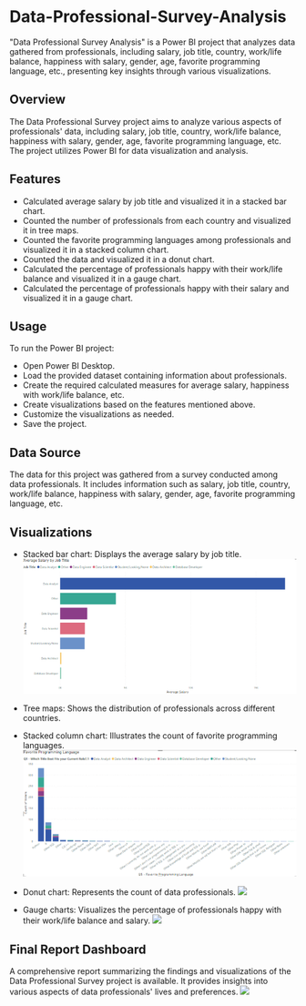 # Data-Professional-Survey-Analysis
"Data Professional Survey Analysis" is a Power BI project that analyzes data gathered from professionals, including salary, job title, country, work/life balance, happiness with salary, gender, age, favorite programming language, etc., presenting key insights through various visualizations.

## Overview
The Data Professional Survey project aims to analyze various aspects of professionals' data, including salary, job title, country, work/life balance, happiness with salary, gender, age, favorite programming language, etc. The project utilizes Power BI for data visualization and analysis.

## Features
* Calculated average salary by job title and visualized it in a stacked bar chart.
* Counted the number of professionals from each country and visualized it in tree maps.
* Counted the favorite programming languages among professionals and visualized it in a stacked column chart.
* Counted the data and visualized it in a donut chart.
* Calculated the percentage of professionals happy with their work/life balance and visualized it in a gauge chart.
* Calculated the percentage of professionals happy with their salary and visualized it in a gauge chart.

## Usage
To run the Power BI project:

* Open Power BI Desktop.
* Load the provided dataset containing information about professionals.
* Create the required calculated measures for average salary, happiness with work/life balance, etc.
* Create visualizations based on the features mentioned above.
* Customize the visualizations as needed.
* Save the project.
 
## Data Source
The data for this project was gathered from a survey conducted among data professionals. It includes information such as salary, job title, country, work/life balance, happiness with salary, gender, age, favorite programming language, etc.

## Visualizations
* Stacked bar chart: Displays the average salary by job title.
![salary](Screenshots/1.png)

* Tree maps: Shows the distribution of professionals across different countries.
![]()
  
* Stacked column chart: Illustrates the count of favorite programming languages.
![](Screenshots/2.png)
 
* Donut chart: Represents the count of data professionals.
![](image)
  
* Gauge charts: Visualizes the percentage of professionals happy with their work/life balance and salary.
![](image)
 
## Final Report Dashboard
A comprehensive report summarizing the findings and visualizations of the Data Professional Survey project is available. It provides insights into various aspects of data professionals' lives and preferences.
![](image)

